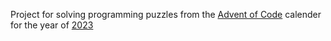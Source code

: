 Project for solving programming puzzles from the [Advent of Code](https://adventofcode.com/2024/about) calender for the year of [2023](https://adventofcode.com/2023)


